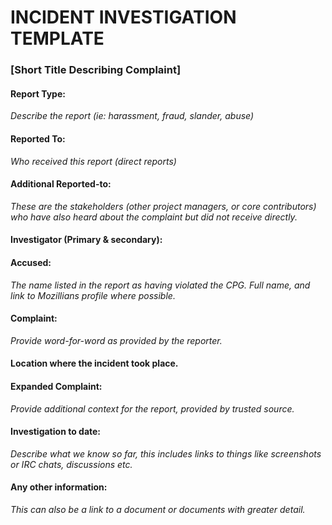 
# INCIDENT INVESTIGATION TEMPLATE #
### [Short Title Describing Complaint]


#### Report Type:
*Describe the report (ie: harassment, fraud, slander, abuse)*


#### Reported To:
*Who received this report (direct reports)*


#### Additional Reported-to:
*These are the stakeholders (other project managers, or core contributors) who have also heard about the complaint but did not receive directly.*


#### Investigator (Primary & secondary):


#### Accused:
*The name listed in the report as having violated the CPG. Full name, and link to Mozillians profile where possible.*


#### Complaint:
*Provide word-for-word as provided by the reporter.*

#### Location where the incident took place.


#### Expanded Complaint:
*Provide additional context for the report, provided by trusted source.*


#### Investigation to date:
*Describe what we know so far, this includes links to things like screenshots or IRC chats, discussions etc.*


#### Any other information:
*This can also be a link to a document or documents with greater detail.*
